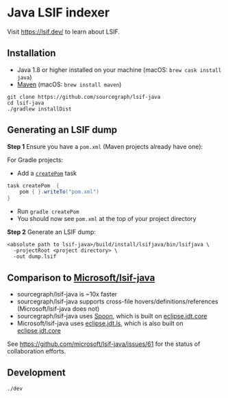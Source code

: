# Java LSIF indexer

Visit https://lsif.dev/ to learn about LSIF.

## Installation

- Java 1.8 or higher installed on your machine (macOS: `brew cask install java`)
- [Maven](https://maven.apache.org/install.html) (macOS: `brew install maven`)

```
git clone https://github.com/sourcegraph/lsif-java
cd lsif-java
./gradlew installDist
```

## Generating an LSIF dump

**Step 1** Ensure you have a `pom.xml` (Maven projects already have one):

For Gradle projects:

- Add a [`createPom`](https://docs.gradle.org/current/userguide/maven_plugin.html#sec:maven_convention_methods) task

```groovy
task createPom  {
    pom { }.writeTo("pom.xml")
}
```

  - Run `gradle createPom`
  - You should now see `pom.xml` at the top of your project directory

**Step 2** Generate an LSIF dump:

```
<absolute path to lsif-java>/build/install/lsifjava/bin/lsifjava \
  -projectRoot <project directory> \
  -out dump.lsif
```

## Comparison to [Microsoft/lsif-java](https://github.com/Microsoft/lsif-java)

- sourcegraph/lsif-java is ~10x faster
- sourcegraph/lsif-java supports cross-file hovers/definitions/references (Microsoft/lsif-java does not)
- sourcegraph/lsif-java uses [Spoon](https://github.com/INRIA/spoon), which is built on [eclipse.jdt.core](https://github.com/eclipse/eclipse.jdt.core)
- Microsoft/lsif-java uses [eclipse.jdt.ls](https://github.com/eclipse/eclipse.jdt.ls), which is also built on [eclipse.jdt.core](https://github.com/eclipse/eclipse.jdt.core)

See https://github.com/microsoft/lsif-java/issues/61 for the status of collaboration efforts.

## Development

```
./dev
```
